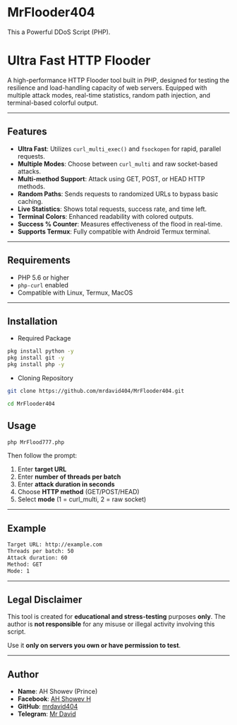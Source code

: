 # MrFlooder404
This a Powerful DDoS Script (PHP).


# Ultra Fast HTTP Flooder

A high-performance HTTP Flooder tool built in PHP, designed for testing the resilience and load-handling capacity of web servers. Equipped with multiple attack modes, real-time statistics, random path injection, and terminal-based colorful output.

---

## Features

- **Ultra Fast**: Utilizes `curl_multi_exec()` and `fsockopen` for rapid, parallel requests.
- **Multiple Modes**: Choose between `curl_multi` and raw socket-based attacks.
- **Multi-method Support**: Attack using GET, POST, or HEAD HTTP methods.
- **Random Paths**: Sends requests to randomized URLs to bypass basic caching.
- **Live Statistics**: Shows total requests, success rate, and time left.
- **Terminal Colors**: Enhanced readability with colored outputs.
- **Success % Counter**: Measures effectiveness of the flood in real-time.
- **Supports Termux**: Fully compatible with Android Termux terminal.

---

## Requirements

- PHP 5.6 or higher
- `php-curl` enabled
- Compatible with Linux, Termux, MacOS

---


## Installation 
- Required Package
```bash
pkg install python -y 
pkg install git -y 
pkg install php -y
```
- Cloning Repository 
```bash
git clone https://github.com/mrdavid404/MrFlooder404.git

cd MrFlooder404
```
## Usage

```bash
php MrFlood777.php
```

Then follow the prompt:

1. Enter **target URL**
2. Enter **number of threads per batch**
3. Enter **attack duration in seconds**
4. Choose **HTTP method** (GET/POST/HEAD)
5. Select **mode** (1 = curl_multi, 2 = raw socket)

---

## Example

```bash
Target URL: http://example.com
Threads per batch: 50
Attack duration: 60
Method: GET
Mode: 1
```

---

## Legal Disclaimer

This tool is created for **educational and stress-testing** purposes **only**. The author is **not responsible** for any misuse or illegal activity involving this script.

Use it **only on servers you own or have permission to test**.

---

## Author

- **Name**: AH Showev (Prince)
- **Facebook**: [AH Showev H](https://www.facebook.com/mr.david.404.prince)
- **GitHub**: [mrdavid404](https://github.com/mrdavid404)
- **Telegram**: [Mr David](https://t.me/mrdavid404_bot)
